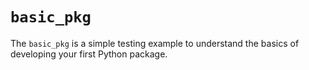 # `basic_pkg`

The `basic_pkg` is a simple testing example to understand the basics of developing your first Python package. 
